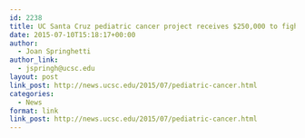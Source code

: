 ```yaml
---
id: 2238
title: UC Santa Cruz pediatric cancer project receives $250,000 to fight high-risk neuroblastoma
date: 2015-07-10T15:18:17+00:00
author:
  - Joan Springhetti
author_link:
  - jspringh@ucsc.edu
layout: post
link_post: http://news.ucsc.edu/2015/07/pediatric-cancer.html
categories:
  - News
format: link
link_post: http://news.ucsc.edu/2015/07/pediatric-cancer.html
---
```

